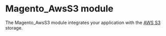 # Magento_AwsS3 module

The Magento_AwsS3 module integrates your application with the [AWS S3](https://aws.amazon.com/s3/) storage.

